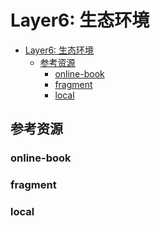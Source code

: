 # Layer6: 生态环境

<!--ts-->
* [Layer6: 生态环境](#layer6-生态环境)
   * [参考资源](#参考资源)
      * [online-book](#online-book)
      * [fragment](#fragment)
      * [local](#local)

<!-- Created by https://github.com/ekalinin/github-markdown-toc -->
<!-- Added by: runner, at: Sat Aug 27 04:37:55 UTC 2022 -->

<!--te-->

## 参考资源

### online-book

### fragment

### local
